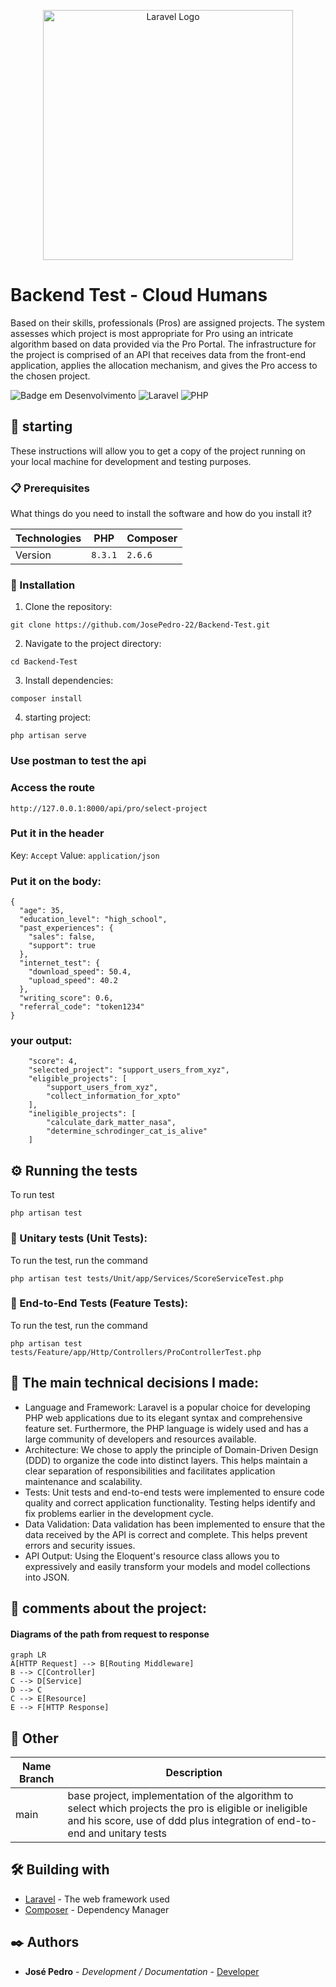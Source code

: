 <p align="center"><a href="https://laravel.com" target="_blank"><img src="https://raw.githubusercontent.com/laravel/art/master/logo-lockup/5%20SVG/2%20CMYK/1%20Full%20Color/laravel-logolockup-cmyk-red.svg" width="400" alt="Laravel Logo"></a></p>

# Backend Test - Cloud Humans

Based on their skills, professionals (Pros) are assigned projects. The system assesses which project is most appropriate for Pro using an intricate algorithm based on data provided via the Pro Portal. The infrastructure for the project is comprised of an API that receives data from the front-end application, applies the allocation mechanism, and gives the Pro access to the chosen project.

![Badge em Desenvolvimento](http://img.shields.io/static/v1?label=STATUS&message=EM%20DESENVOLVIMENTO&color=GREEN&style=for-the-badge)
![Laravel](https://img.shields.io/badge/laravel-%23FF2D20.svg?style=for-the-badge&logo=laravel&logoColor=white)
![PHP](https://img.shields.io/badge/php-%23777BB4.svg?style=for-the-badge&logo=php&logoColor=white)

## 🚀 starting

These instructions will allow you to get a copy of the project running on your local machine for development and testing purposes.

### 📋 Prerequisites

What things do you need to install the software and how do you install it?

|Technologies    |PHP                            |Composer                     |
|----------------|-------------------------------|-----------------------------|
|Version         |`8.3.1`                        |`2.6.6`                      |

### 🔧 Installation
1. Clone the repository:
```
git clone https://github.com/JosePedro-22/Backend-Test.git
```
2. Navigate to the project directory:
```
cd Backend-Test
```
3. Install dependencies:
```
composer install
```
4. starting project:
```
php artisan serve
```

### Use postman to test the api

### Access the route 
```http://127.0.0.1:8000/api/pro/select-project```

### Put it in the header
Key:
```Accept```
Value:
```application/json```

### Put it on the body:
```
{
  "age": 35,
  "education_level": "high_school",
  "past_experiences": {
    "sales": false,
    "support": true
  },
  "internet_test": {
    "download_speed": 50.4,
    "upload_speed": 40.2
  },
  "writing_score": 0.6,
  "referral_code": "token1234"
}
```

### your output:
```
    "score": 4,
    "selected_project": "support_users_from_xyz",
    "eligible_projects": [
        "support_users_from_xyz",
        "collect_information_for_xpto"
    ],
    "ineligible_projects": [
        "calculate_dark_matter_nasa",
        "determine_schrodinger_cat_is_alive"
    ]
```

## ⚙️ Running the tests

To run test

```
php artisan test
```

### 🔩 Unitary tests (Unit Tests):

To run the test, run the command

```
php artisan test tests/Unit/app/Services/ScoreServiceTest.php
```

### 🔩 End-to-End Tests (Feature Tests):

To run the test, run the command

```
php artisan test tests/Feature/app/Http/Controllers/ProControllerTest.php
```

## 🎲 The main technical decisions I made: 

* Language and Framework: Laravel is a popular choice for developing PHP web applications due to its elegant syntax and comprehensive feature set. Furthermore, the PHP language is widely used and has a large community of developers and resources available.
* Architecture: We chose to apply the principle of Domain-Driven Design (DDD) to organize the code into distinct layers. This helps maintain a clear separation of responsibilities and facilitates application maintenance and scalability.
* Tests: Unit tests and end-to-end tests were implemented to ensure code quality and correct application functionality. Testing helps identify and fix problems earlier in the development cycle.
* Data Validation: Data validation has been implemented to ensure that the data received by the API is correct and complete. This helps prevent errors and security issues.
* API Output: Using the Eloquent's resource class allows you to expressively and easily transform your models and model collections into JSON.

## 💬 comments about the project:
#### Diagrams of the path from request to response
```mermaid
graph LR
A[HTTP Request] --> B[Routing Middleware]
B --> C[Controller]
C --> D[Service]
D --> C
C --> E[Resource]
E --> F[HTTP Response]

```

## 🎲 Other
|Name Branch     |Description                                                  |
|----------------|-------------------------------------------------------------|
|main            |base project, implementation of the algorithm to select which projects the pro is eligible or ineligible and his score, use of ddd plus integration of end-to-end and unitary tests|

## 🛠️ Building with

* [Laravel](https://laravel.com/) - The web framework used
* [Composer](https://getcomposer.org/) - Dependency Manager

## ✒️ Authors

* **José Pedro** - *Development / Documentation* - [Developer](https://www.linkedin.com/in/josepedro-sm/)
